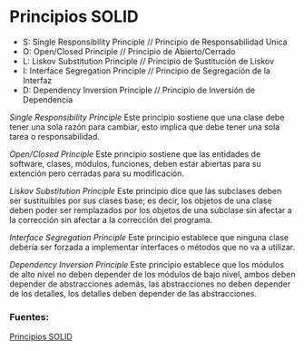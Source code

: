 # Principios SOLID

- S: Single Responsibility Principle // Principio de Responsabilidad Unica
- O: Open/Closed Principle // Principio de Abierto/Cerrado
- L: Liskov Substitution Principle // Principio de Sustitución de Liskov
- I: Interface Segregation Principle // Principio de Segregación de la Interfaz
- D: Dependency Inversion Principle // Principio de Inversión de Dependencia

_Single Responsibility Principle_
Este principio sostiene que una clase debe tener una sola razón para cambiar, esto implica que debe tener una sola tarea o responsabilidad.

_Open/Closed Principle_
Este principio sostiene que las entidades de software, clases, módulos, funciones, deben estar abiertas para su extención pero cerradas para su modificación.

_Liskov Substitution Principle_
Este principio dice que las subclases deben ser sustituibles por sus clases base; es decir, los objetos de una clase deben poder ser remplazados por los objetos de una subclase sin afectar a la corrección sin afectar a la corrección del programa.

_Interface Segregation Principle_
Este principio establece que ninguna clase debería ser forzada a implementar interfaces o métodos que no va a utilizar.

_Dependency Inversion Principle_
Este principio establece que los módulos de alto nivel no deben depender de los módulos de bajo nivel, ambos deben depender de abstracciones además, las abstracciones no deben depender de los detalles, los detalles deben depender de las abstracciones.

### Fuentes:

[Principios SOLID](https://youtu.be/6PdAOfsPh48?si=415lbubzcvwJlCpk)
